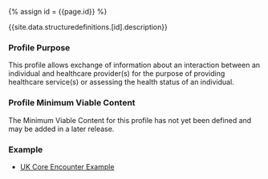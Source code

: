 
{% assign id = {{page.id}} %}

{{site.data.structuredefinitions.[id].description}}

<!-- end TOC -->
### Profile Purpose ###

This profile allows exchange of information about an interaction between an individual and healthcare provider(s) for the purpose of providing healthcare service(s) or assessing the health status of an individual.

### Profile Minimum Viable Content ###

The Minimum Viable Content for this profile has not yet been defined and may be added in a later release.

### Example ###

- [UK Core Encounter Example](UKCore-Encounter-Example.html)